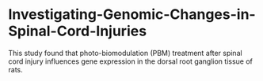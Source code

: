 # Investigating-Genomic-Changes-in-Spinal-Cord-Injuries
This study found that photo-biomodulation (PBM) treatment after spinal cord injury influences gene expression in the dorsal root ganglion tissue of rats.
